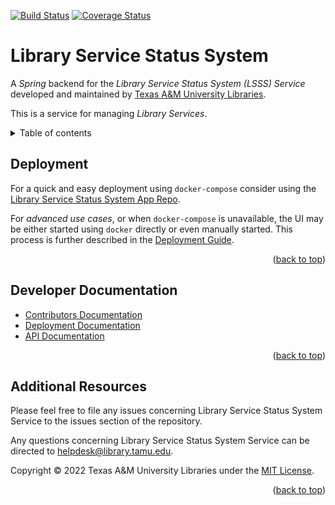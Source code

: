[![Build Status][build-badge]][build-status]
[![Coverage Status][coverage-badge]][coverage-status]

# Library Service Status System

A *Spring* backend for the *Library Service Status System (LSSS) Service* developed and maintained by [Texas A&M University Libraries][tamu-library].

This is a service for managing *Library Services*.

<details>
<summary>Table of contents</summary>

  - [Deployment](#deployment)
  - [Developer Documentation](#developer-documentation)
  - [Additional Resources](#additional-resources)

</details>


## Deployment

For a quick and easy deployment using `docker-compose` consider using the [Library Service Status System App Repo][app-repo].

For _advanced use cases_, or when `docker-compose` is unavailable, the UI may be either started using `docker` directly or even manually started.
This process is further described in the [Deployment Guide][deployment-guide].

<div align="right">(<a href="#readme-top">back to top</a>)</div>


## Developer Documentation

- [Contributors Documentation][contribute-guide]
- [Deployment Documentation][deployment-guide]
- [API Documentation][api-documentation]

<div align="right">(<a href="#readme-top">back to top</a>)</div>


## Additional Resources

Please feel free to file any issues concerning Library Service Status System Service to the issues section of the repository.

Any questions concerning Library Service Status System Service can be directed to helpdesk@library.tamu.edu.

Copyright © 2022 Texas A&M University Libraries under the [MIT License][license].

<div align="right">(<a href="#readme-top">back to top</a>)</div>


<!-- LINKS -->
[app-repo]: https://github.com/TAMULib/LibraryServiceStatusSystem
[build-badge]: https://github.com/TAMULib/LibraryServiceStatusSystemService/workflows/Build/badge.svg
[build-status]: https://github.com/TAMULib/LibraryServiceStatusSystemService/actions?query=workflow%3ABuild
[coverage-badge]: https://coveralls.io/repos/github/TAMULib/LibraryServiceStatusSystemService/badge.svg
[coverage-status]: https://coveralls.io/github/TAMULib/LibraryServiceStatusSystemService

[api-documentation]: https://tamulib.github.io/LibraryServiceStatusSystemService
[tamu-library]: http://library.tamu.edu
[deployment-guide]: DEPLOYING.md
[contribute-guide]: CONTRIBUTING.md
[license]: LICENSE
